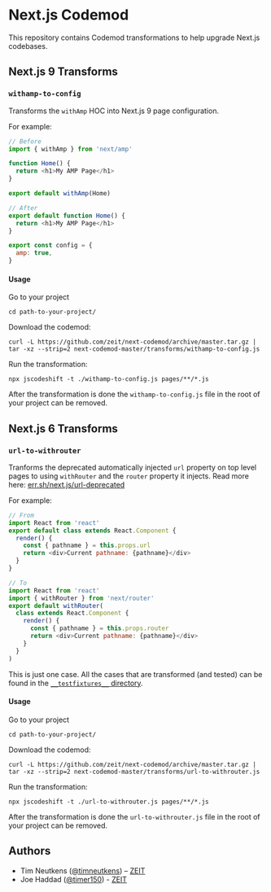 # Next.js Codemod

This repository contains Codemod transformations to help upgrade Next.js codebases.

## Next.js 9 Transforms

### `withamp-to-config`

Transforms the `withAmp` HOC into Next.js 9 page configuration.

For example:

```js
// Before
import { withAmp } from 'next/amp'

function Home() {
  return <h1>My AMP Page</h1>
}

export default withAmp(Home)
```

```js
// After
export default function Home() {
  return <h1>My AMP Page</h1>
}

export const config = {
  amp: true,
}
```

#### Usage

Go to your project

```
cd path-to-your-project/
```

Download the codemod:

```
curl -L https://github.com/zeit/next-codemod/archive/master.tar.gz | tar -xz --strip=2 next-codemod-master/transforms/withamp-to-config.js
```

Run the transformation:

```
npx jscodeshift -t ./withamp-to-config.js pages/**/*.js
```

After the transformation is done the `withamp-to-config.js` file in the root of your project can be removed.

## Next.js 6 Transforms

### `url-to-withrouter`

Tranforms the deprecated automatically injected `url` property on top level pages to using `withRouter` and the `router` property it injects. Read more here: [err.sh/next.js/url-deprecated](https://err.sh/next.js/url-deprecated)

For example:

```js
// From
import React from 'react'
export default class extends React.Component {
  render() {
    const { pathname } = this.props.url
    return <div>Current pathname: {pathname}</div>
  }
}
```

```js
// To
import React from 'react'
import { withRouter } from 'next/router'
export default withRouter(
  class extends React.Component {
    render() {
      const { pathname } = this.props.router
      return <div>Current pathname: {pathname}</div>
    }
  }
)
```

This is just one case. All the cases that are transformed (and tested) can be found in the [`__testfixtures__` directory](./transforms/__testfixtures__/url-to-withrouter).

#### Usage

Go to your project

```
cd path-to-your-project/
```

Download the codemod:

```
curl -L https://github.com/zeit/next-codemod/archive/master.tar.gz | tar -xz --strip=2 next-codemod-master/transforms/url-to-withrouter.js
```

Run the transformation:

```
npx jscodeshift -t ./url-to-withrouter.js pages/**/*.js
```

After the transformation is done the `url-to-withrouter.js` file in the root of your project can be removed.

## Authors

- Tim Neutkens ([@timneutkens](https://twitter.com/timneutkens)) – [ZEIT](https://zeit.co)
- Joe Haddad ([@timer150](https://twitter.com/timer150)) - [ZEIT](https://zeit.co)
